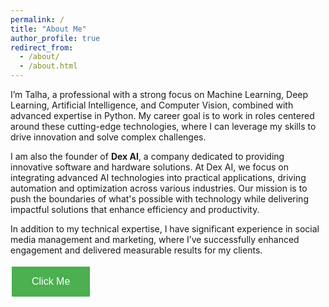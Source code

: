 ```yaml
---
permalink: /
title: "About Me"
author_profile: true
redirect_from: 
  - /about/
  - /about.html
---
```


I’m Talha, a professional with a strong focus on Machine Learning, Deep Learning, Artificial Intelligence, and Computer Vision, combined with advanced expertise in Python. My career goal is to work in roles centered around these cutting-edge technologies, where I can leverage my skills to drive innovation and solve complex challenges.

I am also the founder of **Dex AI**, a company dedicated to providing innovative software and hardware solutions. At Dex AI, we focus on integrating advanced AI technologies into practical applications, driving automation and optimization across various industries. Our mission is to push the boundaries of what's possible with technology while delivering impactful solutions that enhance efficiency and productivity.

In addition to my technical expertise, I have significant experience in social media management and marketing, where I’ve successfully enhanced engagement and delivered measurable results for my clients.


<a href="https://your-link.com" target="_blank">
  <button style="background-color:#4CAF50; border:none; color:white; padding:15px 32px; text-align:center; text-decoration:none; display:inline-block; font-size:16px; margin:4px 2px; cursor:pointer;">
    Click Me
  </button>
</a>
